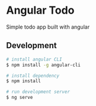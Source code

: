 # Angular Todo

Simple todo app built with angular

## Development

```bash
# install angular CLI
$ npm install -g angular-cli

# install dependency
$ npm install

# run development server
$ ng serve
```
